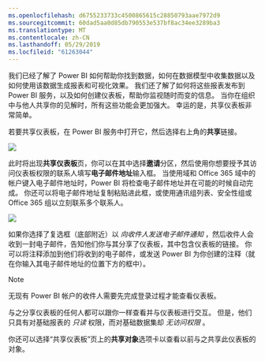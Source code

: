 ```yaml
---
ms.openlocfilehash: d6755233733c4500865615c28850793aae7972d9
ms.sourcegitcommit: 60dad5aa0d85db790553e537bf8ac34ee3289ba3
ms.translationtype: MT
ms.contentlocale: zh-CN
ms.lasthandoff: 05/29/2019
ms.locfileid: "61263044"
---
```

我们已经了解了 Power BI 如何帮助你找到数据，如何在数据模型中收集数据以及如何使用该数据生成报表和可视化效果。 我们还了解了如何将这些报表发布到 Power BI 服务，以及如何创建仪表板，帮助你监视随时而变的信息。 当你在组织中与他人共享你的见解时，所有这些功能会更加强大。 幸运的是，共享仪表板非常简单。

若要共享仪表板，在 Power BI 服务中打开它，然后选择右上角的**共享**链接。

![](media/4-4-share-dashboards/4-4_1.png)

此时将出现**共享仪表板**页，你可以在其中选择**邀请**分区，然后使用你想要授予其访问仪表板权限的联系人填写**电子邮件地址**输入框。 当使用域和 Office 365 域中的帐户键入电子邮件地址时，Power BI 将检查电子邮件地址并在可能的时候自动完成。 你还可以将电子邮件地址复制粘贴进此框，或使用通讯组列表、安全性组或 Office 365 组以立刻联系多个联系人。

![](media/4-4-share-dashboards/4-4_2.png)

如果你选择了复选框（底部附近）以 *向收件人发送电子邮件通知* ，然后收件人会收到一封电子邮件，告知他们你与其分享了仪表板，其中包含仪表板的链接。 你可以将注释添加到他们将收到的电子邮件，或发送 Power BI 为你创建的注释（就在你输入其电子邮件地址的位置下方的框中）。

>[!NOTE]
>无现有 Power BI 帐户的收件人需要先完成登录过程才能查看仪表板。
> 
> 

与之分享仪表板的任何人都可以跟你一样查看并与仪表板进行交互。 但是，他们只具有对基础报表的 *只读* 权限，而对基础数据集却 *无访问权限* 。

你还可以选择“共享仪表板”页上的**共享对象**选项卡以查看以前与之共享此仪表板的对象。

